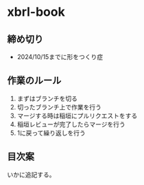 # xbrl-book

## 締め切り

- 2024/10/15までに形をつくり症

## 作業のルール

1. まずはブランチを切る
2. 切ったブランチ上で作業を行う
3. マージする時は稲垣にプルリクエストをする
4. 稲垣レビューが完了したらマージを行う
5. 1に戻って繰り返しを行う

## 目次案

いかに追記する。
